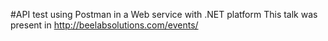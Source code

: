 #API test using Postman in a Web service with .NET platform
This talk was present in http://beelabsolutions.com/events/
